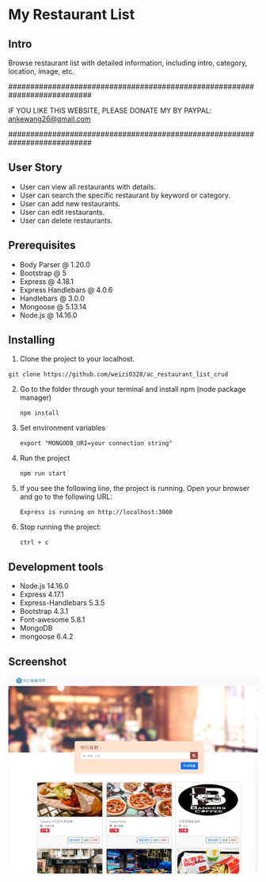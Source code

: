 # My Restaurant List

## Intro

Browse restaurant list with detailed information, including intro, category, location, image, etc.

###########################################################################

IF YOU LIKE THIS WEBSITE, PLEASE DONATE MY BY PAYPAL: ankewang26@gmail.com

###########################################################################

## User Story

- User can view all restaurants with details.
- User can search the specific restaurant by keyword or category.
- User can add new restaurants.
- User can edit restaurants.
- User can delete restaurants.


## Prerequisites

- Body Parser @ 1.20.0
- Bootstrap @ 5
- Express @ 4.18.1
- Express Handlebars @ 4.0.6
- Handlebars @ 3.0.0
- Mongoose @ 5.13.14
- Node.js @ 14.16.0


## Installing

1. Clone the project to your localhost.
```
git clone https://github.com/weizi0328/ac_restaurant_list_crud
```
2. Go to the folder through your terminal and install npm (node package manager)

   ```
   npm install
   ```
3. Set environment variables
   ```
   export "MONGODB_URI=your connection string"

   ```
4. Run the project

   ```
   npm run start
   ```

5. If you see the following line, the project is running. Open your browser and go to the following URL:

   ```
   Express is running on http://localhost:3000
   ```

6. Stop running the project:

   ```
   ctrl + c
   ```

## Development tools

- Node.js 14.16.0
- Express 4.17.1
- Express-Handlebars 5.3.5
- Bootstrap 4.3.1
- Font-awesome 5.8.1
- MongoDB
- mongoose 6.4.2

## Screenshot

![Home page](https://github.com/weizi0328/ac_restaurant_list_crud/blob/main/restaurant_CRUD_A7.jpg?raw=true)